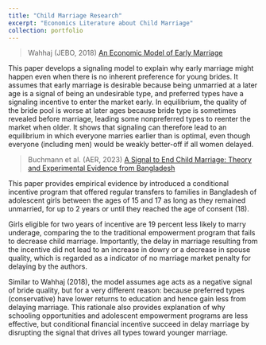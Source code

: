 ```yaml
---
title: "Child Marriage Research"
excerpt: "Economics Literature about Child Marriage"
collection: portfolio
---
```



> Wahhaj (JEBO, 2018) [An Economic Model of Early Marriage](https://www.sciencedirect.com/science/article/pii/S0167268118301562)

This paper develops a signaling model to explain why early marriage might happen even when there is no inherent preference for young brides. It assumes that early marriage is desirable because being unmarried at a later age is a signal of being an undesirable type, and preferred types have a signaling incentive to enter the market early. In equilibrium, the quality of the bride pool is worse at later ages because bride type is sometimes revealed before marriage, leading some nonpreferred types to reenter the market when older. It shows that signaling can therefore lead to an equilibrium in which everyone marries earlier than is optimal, even though everyone (including men) would be weakly better-off if all women delayed. 


> Buchmann et al. (AER, 2023) [A Signal to End Child Marriage: Theory and Experimental Evidence from Bangladesh](https://pubs.aeaweb.org/doi/pdfplus/10.1257/aer.20220720)

This paper provides empirical evidence by introduced a conditional incentive program that offered regular transfers to families in Bangladesh of adolescent girls between the ages of 15 and 17 as long as they remained unmarried, for up to 2 years or until they reached the age of consent (18). 

Girls eligible for two years of incentive are 19 percent less likely to marry underage, comparing the to the traditional empowerment program that fails to decrease child marriage. Importantly, the delay in marriage resulting from the incentive did not lead to an increase in dowry or a decrease in spouse quality, which is regarded as a indicator of no marriage market penalty for delaying by the authors. 

Similar to Wahhaj (2018), the model assumes age acts as a negative signal of bride quality, but for a very different reason: because preferred types (conservative) have lower returns to education and hence gain less from delaying marriage. This rationale also provides explanation of why schooling opportunities and adolescent empowerment programs are less effective, but conditional financial incentive succeed in delay marriage by disrupting the signal that drives all types toward younger marriage.
